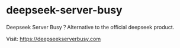 # deepseek-server-busy
Deepseek Server Busy？Alternative to the official deepseek product.

Visit: https://deepseekserverbusy.com
